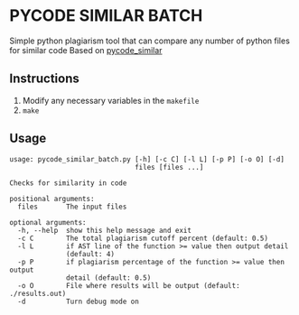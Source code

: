 # PYCODE SIMILAR BATCH
Simple python plagiarism tool that can compare any number of python files for similar code
Based on [pycode_similar](https://github.com/fyrestone/pycode_similar)

## Instructions
1. Modify any necessary variables in the `makefile`
2. `make`

## Usage
```
usage: pycode_similar_batch.py [-h] [-c C] [-l L] [-p P] [-o O] [-d]
                               files [files ...]

Checks for similarity in code

positional arguments:
  files       The input files

optional arguments:
  -h, --help  show this help message and exit
  -c C        The total plagiarism cutoff percent (default: 0.5)
  -l L        if AST line of the function >= value then output detail
              (default: 4)
  -p P        if plagiarism percentage of the function >= value then output
              detail (default: 0.5)
  -o O        File where results will be output (default: ./results.out)
  -d          Turn debug mode on
```
 
